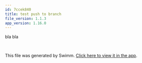 ```yaml
---
id: 7ccek840
title: test push to branch
file_version: 1.1.3
app_version: 1.16.0
---
```


<!-- Intro - Do not remove this comment -->
bla bla

<br/>

This file was generated by Swimm. [Click here to view it in the app](https://swimm-web-app.web.app/repos/Z2l0aHViJTNBJTNBc3ItZXh0ZW5zaW9uJTNBJTNBZG91ZWs=/playlists/7ccek840).
